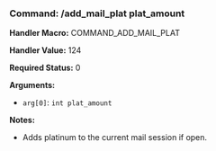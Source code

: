 ### Command: /add_mail_plat plat_amount

**Handler Macro:** COMMAND_ADD_MAIL_PLAT

**Handler Value:** 124

**Required Status:** 0

**Arguments:**
- `arg[0]`: `int plat_amount`

**Notes:**
- Adds platinum to the current mail session if open.